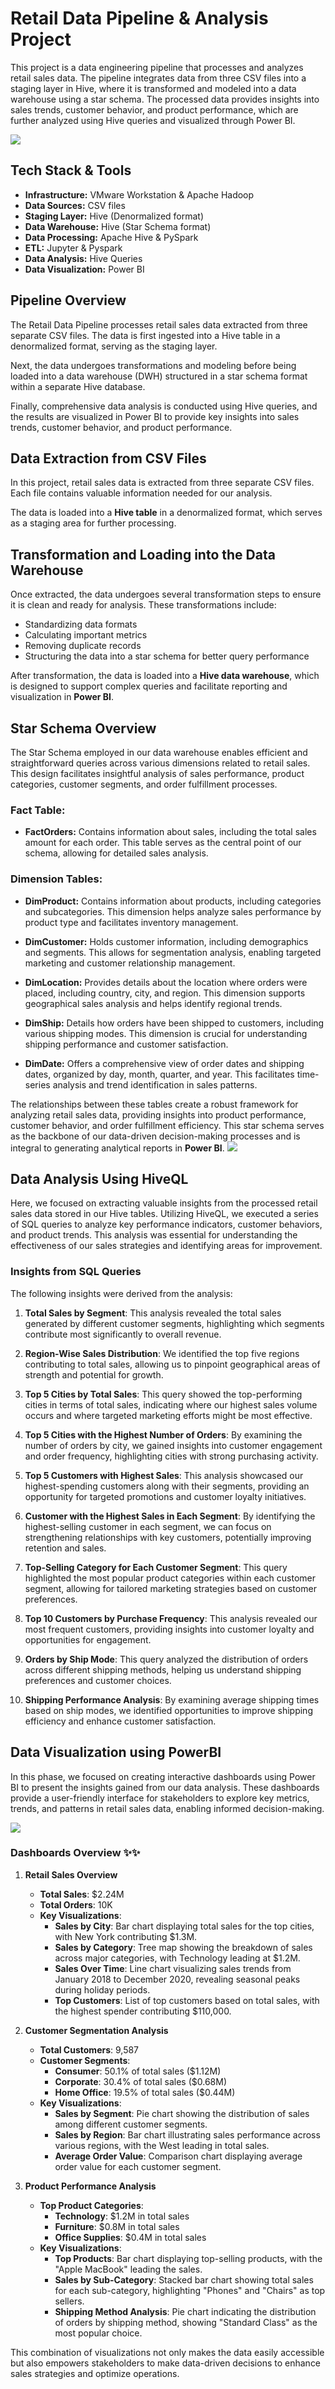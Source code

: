 # Retail Data Pipeline & Analysis Project
This project is a data engineering pipeline that processes and analyzes retail sales data. The pipeline integrates data from three CSV files into a staging layer in Hive, where it is transformed and modeled into a data warehouse using a star schema. The processed data provides insights into sales trends, customer behavior, and product performance, which are further analyzed using Hive queries and visualized through Power BI.

<img src="Dataflow.png">


## Tech Stack & Tools

- **Infrastructure:** VMware Workstation & Apache Hadoop
- **Data Sources:** CSV files
- **Staging Layer:** Hive (Denormalized format)
- **Data Warehouse:** Hive (Star Schema format)
- **Data Processing:** Apache Hive & PySpark
- **ETL:** Jupyter & Pyspark
- **Data Analysis:** Hive Queries
- **Data Visualization:** Power BI

## Pipeline Overview
The Retail Data Pipeline processes retail sales data extracted from three separate CSV files. The data is first ingested into a Hive table in a denormalized format, serving as the staging layer.

Next, the data undergoes transformations and modeling before being loaded into a data warehouse (DWH) structured in a star schema format within a separate Hive database.

Finally, comprehensive data analysis is conducted using Hive queries, and the results are visualized in Power BI to provide key insights into sales trends, customer behavior, and product performance.

## Data Extraction from CSV Files

In this project, retail sales data is extracted from three separate CSV files. Each file contains valuable information needed for our analysis.

The data is loaded into a **Hive table** in a denormalized format, which serves as a staging area for further processing.

## Transformation and Loading into the Data Warehouse

Once extracted, the data undergoes several transformation steps to ensure it is clean and ready for analysis. These transformations include:

- Standardizing data formats
- Calculating important metrics
- Removing duplicate records
- Structuring the data into a star schema for better query performance

After transformation, the data is loaded into a **Hive data warehouse**, which is designed to support complex queries and facilitate reporting and visualization in **Power BI**.


## Star Schema Overview

The Star Schema employed in our data warehouse enables efficient and straightforward queries across various dimensions related to retail sales. This design facilitates insightful analysis of sales performance, product categories, customer segments, and order fulfillment processes.

### Fact Table:

- **FactOrders:** Contains information about sales, including the total sales amount for each order. This table serves as the central point of our schema, allowing for detailed sales analysis.

### Dimension Tables:

- **DimProduct:** Contains information about products, including categories and subcategories. This dimension helps analyze sales performance by product type and facilitates inventory management.

- **DimCustomer:** Holds customer information, including demographics and segments. This allows for segmentation analysis, enabling targeted marketing and customer relationship management.

- **DimLocation:** Provides details about the location where orders were placed, including country, city, and region. This dimension supports geographical sales analysis and helps identify regional trends.

- **DimShip:** Details how orders have been shipped to customers, including various shipping modes. This dimension is crucial for understanding shipping performance and customer satisfaction.

- **DimDate:** Offers a comprehensive view of order dates and shipping dates, organized by day, month, quarter, and year. This facilitates time-series analysis and trend identification in sales patterns.

The relationships between these tables create a robust framework for analyzing retail sales data, providing insights into product performance, customer behavior, and order fulfillment efficiency. This star schema serves as the backbone of our data-driven decision-making processes and is integral to generating analytical reports in **Power BI**.
<img src="Star_schema.png">

## Data Analysis Using HiveQL

Here, we focused on extracting valuable insights from the processed retail sales data stored in our Hive tables. Utilizing HiveQL, we executed a series of SQL queries to analyze key performance indicators, customer behaviors, and product trends. This analysis was essential for understanding the effectiveness of our sales strategies and identifying areas for improvement.

### Insights from SQL Queries

The following insights were derived from the analysis:

1. **Total Sales by Segment**: This analysis revealed the total sales generated by different customer segments, highlighting which segments contribute most significantly to overall revenue.

2. **Region-Wise Sales Distribution**: We identified the top five regions contributing to total sales, allowing us to pinpoint geographical areas of strength and potential for growth.

3. **Top 5 Cities by Total Sales**: This query showed the top-performing cities in terms of total sales, indicating where our highest sales volume occurs and where targeted marketing efforts might be most effective.

4. **Top 5 Cities with the Highest Number of Orders**: By examining the number of orders by city, we gained insights into customer engagement and order frequency, highlighting cities with strong purchasing activity.

5. **Top 5 Customers with Highest Sales**: This analysis showcased our highest-spending customers along with their segments, providing an opportunity for targeted promotions and customer loyalty initiatives.

6. **Customer with the Highest Sales in Each Segment**: By identifying the highest-selling customer in each segment, we can focus on strengthening relationships with key customers, potentially improving retention and sales.

7. **Top-Selling Category for Each Customer Segment**: This query highlighted the most popular product categories within each customer segment, allowing for tailored marketing strategies based on customer preferences.

8. **Top 10 Customers by Purchase Frequency**: This analysis revealed our most frequent customers, providing insights into customer loyalty and opportunities for engagement.

9. **Orders by Ship Mode**: This query analyzed the distribution of orders across different shipping methods, helping us understand shipping preferences and customer choices.

10. **Shipping Performance Analysis**: By examining average shipping times based on ship modes, we identified opportunities to improve shipping efficiency and enhance customer satisfaction.

## Data Visualization using PowerBI

In this phase, we focused on creating interactive dashboards using Power BI to present the insights gained from our data analysis. These dashboards provide a user-friendly interface for stakeholders to explore key metrics, trends, and patterns in retail sales data, enabling informed decision-making.

<img src="Retails_Dashboard.png">

### Dashboards Overview ✨✨

1. **Retail Sales Overview**
   - **Total Sales**: $2.24M
   - **Total Orders**: 10K
   - **Key Visualizations**:
     - **Sales by City**: Bar chart displaying total sales for the top cities, with New York contributing $1.3M.
     - **Sales by Category**: Tree map showing the breakdown of sales across major categories, with Technology leading at $1.2M.
     - **Sales Over Time**: Line chart visualizing sales trends from January 2018 to December 2020, revealing seasonal peaks during holiday periods.
     - **Top Customers**: List of top customers based on total sales, with the highest spender contributing $110,000.

2. **Customer Segmentation Analysis**
   - **Total Customers**: 9,587
   - **Customer Segments**:
     - **Consumer**: 50.1% of total sales ($1.12M)
     - **Corporate**: 30.4% of total sales ($0.68M)
     - **Home Office**: 19.5% of total sales ($0.44M)
   - **Key Visualizations**:
     - **Sales by Segment**: Pie chart showing the distribution of sales among different customer segments.
     - **Sales by Region**: Bar chart illustrating sales performance across various regions, with the West leading in total sales.
     - **Average Order Value**: Comparison chart displaying average order value for each customer segment.

3. **Product Performance Analysis**
   - **Top Product Categories**:
     - **Technology**: $1.2M in total sales
     - **Furniture**: $0.8M in total sales
     - **Office Supplies**: $0.4M in total sales
   - **Key Visualizations**:
     - **Top Products**: Bar chart displaying top-selling products, with the "Apple MacBook" leading the sales.
     - **Sales by Sub-Category**: Stacked bar chart showing total sales for each sub-category, highlighting "Phones" and "Chairs" as top sellers.
     - **Shipping Method Analysis**: Pie chart indicating the distribution of orders by shipping method, showing "Standard Class" as the most popular choice.

This combination of visualizations not only makes the data easily accessible but also empowers stakeholders to make data-driven decisions to enhance sales strategies and optimize operations.
